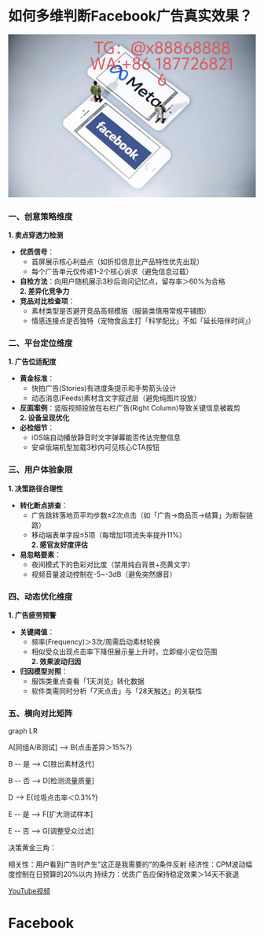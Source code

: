 # 如何多维判断Facebook广告真实效果？
![替代文字](93a3c1560684534eb17a3aac0182183.jpg)
### 一、创意策略维度  
**1. 卖点穿透力检测**  
- **优质信号**：  
  - 首屏展示核心利益点（如折扣信息比产品特性优先出现）  
  - 每个广告单元仅传递1-2个核心诉求（避免信息过载）  
- **自检方法**：向用户随机展示3秒后询问记忆点，留存率＞60%为合格  
**2. 差异化竞争力**  
- **竞品对比检查项**：  
  - 素材类型是否避开竞品高频模版（服装类慎用常规平铺图）  
  - 情感连接点是否独特（宠物食品主打「科学配比」不如「延长陪伴时间」）
### 二、平台定位维度  
**1. 广告位适配度**  
- **黄金标准**：  
  - 快拍广告(Stories)有进度条提示和手势箭头设计  
  - 动态消息(Feeds)素材含文字叙述层（避免纯图片投放）  
- **反面案例**：竖版视频投放在右栏广告(Right Column)导致关键信息被裁剪  
**2. 设备呈现优化**  
- **必检细节**：  
  - iOS端自动播放静音时文字弹幕能否传达完整信息  
  - 安卓低端机型加载3秒内可见核心CTA按钮  
### 三、用户体验象限  
**1. 决策路径合理性**  
- **转化断点排查**：  
  - 广告跳转落地页平均步数≤2次点击（如「广告→商品页→结算」为断裂链路）  
  - 移动端表单字段≤5项（每增加1项流失率提升11%）  
**2. 感官友好度评估**  
- **易忽略要素**：  
  - 夜间模式下的色彩对比度（禁用纯白背景+亮黄文字）  
  - 视频音量波动控制在-5~-3dB（避免突然爆音）  
### 四、动态优化维度  
**1. 广告疲劳预警**  
- **关键阈值**：  
  - 频率(Frequency)＞3次/周需启动素材轮换  
  - 相似受众出现点击率下降但展示量上升时，立即缩小定位范围  
**2. 效果波动归因**  
- **归因模型对照**：  
  - 服饰类重点查看「1天浏览」转化数据  
  - 软件类需同时分析「7天点击」与「28天触达」的关联性  
### 五、横向对比矩阵  

graph LR

  A[同组A/B测试] --> B{点击差异＞15%?}
  
  B -- 是 --> C[胜出素材迭代]
  
  B -- 否 --> D[检测流量质量]
  
  D --> E{垃圾点击率＜0.3%?}
  
  E -- 是 --> F[扩大测试样本]
  
  E -- 否 --> G[调整受众过滤]
  
决策黄金三角：

相关性：用户看到广告时产生"这正是我需要的"的条件反射
经济性：CPM波动幅度控制在日预算的20%以内
持续力：优质广告应保持稳定效果＞14天不衰退

[YouTube视频](https://youtube.com/shorts/s6huhCVo3fA?feature=share)
# Facebook
